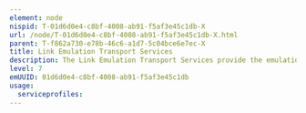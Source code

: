 ```yaml
---
element: node
nispid: T-01d6d0e4-c8bf-4008-ab91-f5af3e45c1db-X
url: /node/T-01d6d0e4-c8bf-4008-ab91-f5af3e45c1db-X.html
parent: T-f862a730-e78b-46c6-a1d7-5c04bce6e7ec-X
title: Link Emulation Transport Services
description: The Link Emulation Transport Services provide the emulation of synchronous serial data streams (i.e. data and clock) over packet, frame or circuit-based Edge Transport Services.
level: 7
emUUID: 01d6d0e4-c8bf-4008-ab91-f5af3e45c1db
usage:
  serviceprofiles:
---
```

